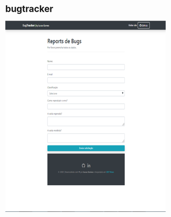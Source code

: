 # bugtracker
 
 <img src="https://github.com/lucasgomescosta/Bug-Tracker/blob/master/img/bug.PNG" height="600" width="600" >
